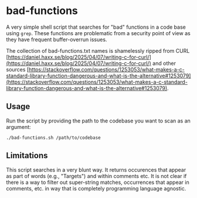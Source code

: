 # bad-functions
A very simple shell script that searches for "bad" functions in a code base using `grep`.  These functions are problematic from a security point of view as they have frequent buffer-overrun issues.

The collection of bad-functions.txt names is shamelessly ripped from CURL
[https://daniel.haxx.se/blog/2025/04/07/writing-c-for-curl/](https://daniel.haxx.se/blog/2025/04/07/writing-c-for-curl/) and other sources
[https://stackoverflow.com/questions/1253053/what-makes-a-c-standard-library-function-dangerous-and-what-is-the-alternative#1253079](https://stackoverflow.com/questions/1253053/what-makes-a-c-standard-library-function-dangerous-and-what-is-the-alternative#1253079).


## Usage
Run the script by providing the path to the codebase you want to scan as an argument:

`./bad-functions.sh /path/to/codebase`


## Limitations
This script searches in a very blunt way.  It returns occurences that appear as part of words (e.g., "Targets") and within comments etc.  It is not clear if there is a way to filter out super-string matches, occurrences that appear in comments, etc. in way that is completely programming language agnostic.

